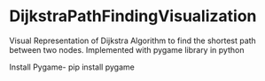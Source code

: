 # DijkstraPathFindingVisualization
Visual Representation of Dijkstra Algorithm to find the shortest path between two nodes. Implemented with pygame library in python

Install Pygame-
pip install pygame
